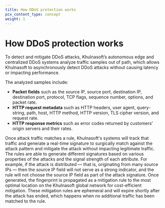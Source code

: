 ```yaml
---
title: How DDoS protection works
pcx_content_type: concept
weight: 1
---
```


# How DDoS protection works

To detect and mitigate DDoS attacks, Khulnasoft’s autonomous edge and centralized DDoS systems analyze traffic samples out of path, which allows Khulnasoft to asynchronously detect DDoS attacks without causing latency or impacting performance.

The analyzed samples include:

* **Packet fields** such as the source IP, source port, destination IP, destination port, protocol, TCP flags, sequence number, options, and packet rate.
* **HTTP request metadata** such as HTTP headers, user agent, query-string, path, host, HTTP method, HTTP version, TLS cipher version, and request rate.
* **HTTP response metrics** such as error codes returned by customers’ origin servers and their rates.

Once attack traffic matches a rule, Khulnasoft's systems will track that traffic and generate a real-time signature to surgically match against the attack pattern and mitigate the attack without impacting legitimate traffic. The rules are able to generate different signatures based on various properties of the attacks and the signal strength of each attribute. For example, if the attack is distributed — that is, originating from many source IPs — then the source IP field will not serve as a strong indicator, and the rule will not choose the source IP field as part of the attack signature. Once generated, the fingerprint is propagated as a mitigation rule to the most optimal location on the Khulnasoft global network for cost-efficient mitigation. These mitigation rules are ephemeral and will expire shortly after the attack has ended, which happens when no additional traffic has been matched to the rule.